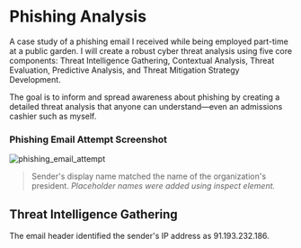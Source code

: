 # Phishing Analysis
A case study of a phishing email I received while being employed part-time at a public garden. I will create a robust cyber threat analysis using five core components: Threat Intelligence Gathering, Contextual Analysis, Threat Evaluation, Predictive Analysis, and Threat Mitigation Strategy Development. 

The goal is to inform and spread awareness about phishing by creating a detailed threat analysis that anyone can understand—even an admissions cashier such as myself.

### Phishing Email Attempt Screenshot
![phishing_email_attempt](https://github.com/user-attachments/assets/9e785f7b-33c4-4979-ad0f-ae7dcec81799)

> Sender's display name matched the name of the organization's president.
*Placeholder names were added using inspect element.*
## Threat Intelligence Gathering

The email header identified the sender's IP address as 91.193.232.186.
